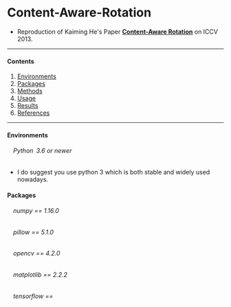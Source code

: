 # Content-Aware-Rotation
* Reproduction of Kaiming He's Paper [**Content-Aware Rotation**](http://kaiminghe.com/publications/iccv13car.pdf) on ICCV 2013.<br>
---
#### Contents

1. [Environments](#Environments)
1. [Packages](#Packages)
1. [Methods](#Methods)
1. [Usage](#Usage)
1. [Results](#Results)
1. [References](#references)
---

#### Environments

###### &emsp;Python&ensp;3.6 or newer<br>
* I do suggest you use python 3 which is both stable and widely used nowadays.


#### Packages

###### &emsp;numpy == 1.16.0<br>
###### &emsp;pillow == 5.1.0<br>
###### &emsp;opencv == 4.2.0<br>
###### &emsp;matplotlib == 2.2.2<br>
###### &emsp;tensorflow == <br>
